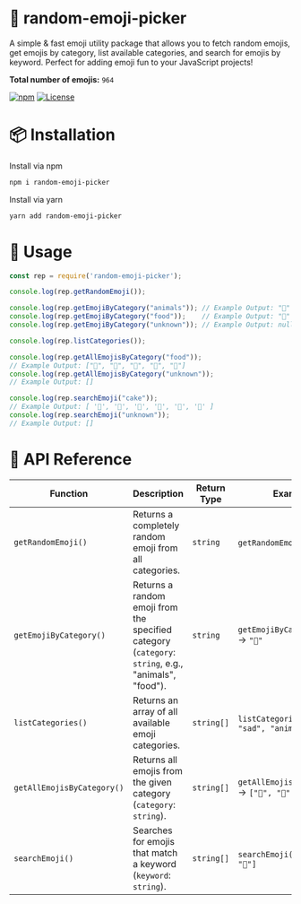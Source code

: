# 🎉  random-emoji-picker

A simple & fast emoji utility package that allows you to fetch random emojis, get emojis by category, list available categories, and search for emojis by keyword. Perfect for adding emoji fun to your JavaScript projects!

**Total number of emojis:** `964`

[![npm](https://img.shields.io/npm/v/random-emoji-picker.svg)](https://www.npmjs.com/package/random-emoji-picker)  [![License](https://img.shields.io/npm/l/random-emoji-picker.svg)](LICENSE) 

# 📦 Installation

Install via npm

```sh
npm i random-emoji-picker
```

Install via yarn

```sh
yarn add random-emoji-picker
```

# 🚀 Usage

```js
const rep = require('random-emoji-picker');

console.log(rep.getRandomEmoji());

console.log(rep.getEmojiByCategory("animals")); // Example Output: "🐶"
console.log(rep.getEmojiByCategory("food"));    // Example Output: "🍕"
console.log(rep.getEmojiByCategory("unknown")); // Example Output: null

console.log(rep.listCategories());

console.log(rep.getAllEmojisByCategory("food")); 
// Example Output: ["🍕", "🍔", "🍎", "🍟", "🍩"]
console.log(rep.getAllEmojisByCategory("unknown")); 
// Example Output: []

console.log(rep.searchEmoji("cake"));  
// Example Output: [ '🥞', '🧁', '🍰', '🍰', '🧁', '🍰' ]
console.log(rep.searchEmoji("unknown"));  
// Example Output: []
```

# 📖 API Reference

| Function                  | Description                                              | Return Type | Example Usage                                      |
|---------------------------|----------------------------------------------------------|-------------|---------------------------------------------------|
| `getRandomEmoji()`        | Returns a completely random emoji from all categories.   | `string`    | `getRandomEmoji()` → `"😂"`                       |
| `getEmojiByCategory()`    | Returns a random emoji from the specified category (`category`: `string`, e.g., "animals", "food"). | `string`    | `getEmojiByCategory("animals")` → `"🐶"`          |
| `listCategories()`        | Returns an array of all available emoji categories.      | `string[]`  | `listCategories()` → `["happy", "sad", "animals", "food", ...]` |
| `getAllEmojisByCategory()`| Returns all emojis from the given category (`category`: `string`). | `string[]`  | `getAllEmojisByCategory("food")` → `["🍕", "🍔", "🍎"]` |
| `searchEmoji()`           | Searches for emojis that match a keyword (`keyword`: `string`). | `string[]`  | `searchEmoji("cake")` → `["🧁", "🍰"]`              |
